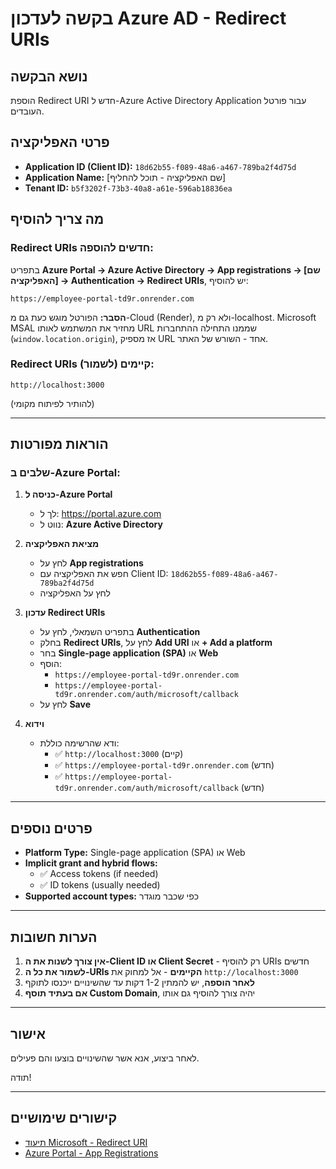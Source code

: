 # בקשה לעדכון Azure AD - Redirect URIs

## נושא הבקשה
הוספת Redirect URI חדש ל-Azure Active Directory Application עבור פורטל העובדים.

## פרטי האפליקציה
- **Application ID (Client ID):** `18d62b55-f089-48a6-a467-789ba2f4d75d`
- **Application Name:** [שם האפליקציה - תוכל להחליף]
- **Tenant ID:** `b5f3202f-73b3-40a8-a61e-596ab18836ea`

## מה צריך להוסיף

### Redirect URIs חדשים להוספה:

בתפריט **Azure Portal → Azure Active Directory → App registrations → [שם האפליקציה] → Authentication → Redirect URIs**, יש להוסיף:

```
https://employee-portal-td9r.onrender.com
```

**הסבר:** 
הפורטל מוגש כעת גם מ-Cloud (Render), ולא רק מ-localhost. Microsoft MSAL מחזיר את המשתמש לאותו URL שממנו התחילה ההתחברות (`window.location.origin`), אז מספיק URL אחד - השורש של האתר.

### Redirect URIs קיימים (לשמור):
```
http://localhost:3000
```
(להותיר לפיתוח מקומי)

---

## הוראות מפורטות

### שלבים ב-Azure Portal:

1. **כניסה ל-Azure Portal**
   - לך ל: https://portal.azure.com
   - נווט ל: **Azure Active Directory**

2. **מציאת האפליקציה**
   - לחץ על **App registrations**
   - חפש את האפליקציה עם Client ID: `18d62b55-f089-48a6-a467-789ba2f4d75d`
   - לחץ על האפליקציה

3. **עדכון Redirect URIs**
   - בתפריט השמאלי, לחץ על **Authentication**
   - בחלק **Redirect URIs**, לחץ על **Add URI** או **+ Add a platform**
   - בחר **Single-page application (SPA)** או **Web**
   - הוסף:
     - `https://employee-portal-td9r.onrender.com`
     - `https://employee-portal-td9r.onrender.com/auth/microsoft/callback`
   - לחץ על **Save**

4. **וידוא**
   - ודא שהרשימה כוללת:
     - ✅ `http://localhost:3000` (קיים)
     - ✅ `https://employee-portal-td9r.onrender.com` (חדש)
     - ✅ `https://employee-portal-td9r.onrender.com/auth/microsoft/callback` (חדש)

---

## פרטים נוספים

- **Platform Type:** Single-page application (SPA) או Web
- **Implicit grant and hybrid flows:** 
  - ✅ Access tokens (if needed)
  - ✅ ID tokens (usually needed)
- **Supported account types:** כפי שכבר מוגדר

---

## הערות חשובות

1. **אין צורך לשנות את ה-Client ID או Client Secret** - רק להוסיף URIs חדשים
2. **לשמור את כל ה-URIs הקיימים** - אל למחוק את `http://localhost:3000`
3. **לאחר הוספה**, יש להמתין 1-2 דקות עד שהשינויים ייכנסו לתוקף
4. **אם בעתיד תוסף Custom Domain**, יהיה צורך להוסיף גם אותו

---

## אישור

לאחר ביצוע, אנא אשר שהשינויים בוצעו והם פעילים.

תודה!

---

## קישורים שימושיים

- [תיעוד Microsoft - Redirect URI](https://docs.microsoft.com/en-us/azure/active-directory/develop/howto-modify-supported-accounts)
- [Azure Portal - App Registrations](https://portal.azure.com/#blade/Microsoft_AAD_IAM/ActiveDirectoryMenuBlade/RegisteredApps)

